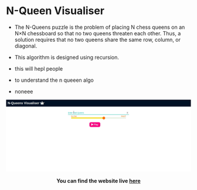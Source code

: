 # N-Queen Visualiser

- The N-Queens puzzle is the problem of placing N chess queens on an N×N chessboard so that no two queens threaten each other. Thus, a solution requires that no two queens share the same row, column, or diagonal.

- This algorithm is designed using recursion.
- this will hepl people
- to understand the n queeen algo
- noneee

![N-Queen-visualisation](visualisation.gif)

**<p align='center'>You can find the website live <a href="https://n-queen-theta.vercel.app/">here</a></p>**
